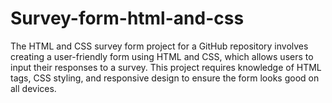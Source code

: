 # Survey-form-html-and-css
The HTML and CSS survey form project for a GitHub repository involves creating a user-friendly form using HTML and CSS, which allows users to input their responses to a survey. This project requires knowledge of HTML tags, CSS styling, and responsive design to ensure the form looks good on all devices.
